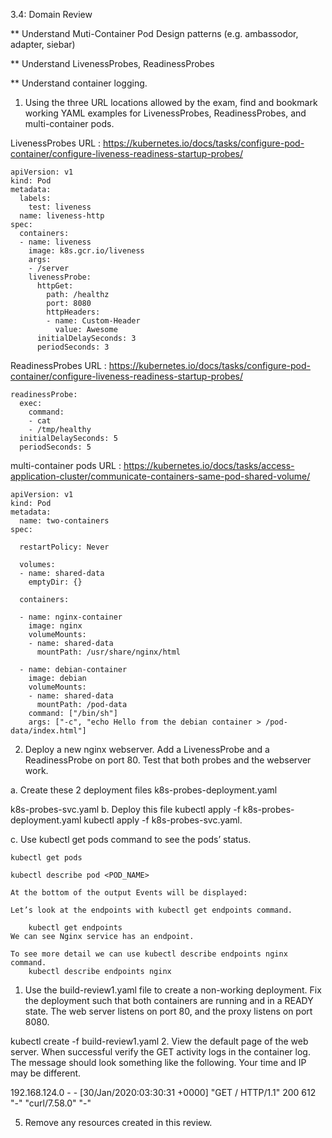 3.4: Domain Review

** Understand Muti-Container Pod Design patterns (e.g. ambassodor, adapter, siebar)

** Understand LivenessProbes, ReadinessProbes

** Understand container logging.

1. Using the three URL locations allowed by the exam, find and bookmark working YAML examples for LivenessProbes, ReadinessProbes, and multi-container pods.

LivenessProbes URL : <https://kubernetes.io/docs/tasks/configure-pod-container/configure-liveness-readiness-startup-probes/>

```
apiVersion: v1
kind: Pod
metadata:
  labels:
    test: liveness
  name: liveness-http
spec:
  containers:
  - name: liveness
    image: k8s.gcr.io/liveness
    args:
    - /server
    livenessProbe:
      httpGet:
        path: /healthz
        port: 8080
        httpHeaders:
        - name: Custom-Header
          value: Awesome
      initialDelaySeconds: 3
      periodSeconds: 3

```

ReadinessProbes URL : <https://kubernetes.io/docs/tasks/configure-pod-container/configure-liveness-readiness-startup-probes/>

```
readinessProbe:
  exec:
    command:
    - cat
    - /tmp/healthy
  initialDelaySeconds: 5
  periodSeconds: 5

```

multi-container pods URL : <https://kubernetes.io/docs/tasks/access-application-cluster/communicate-containers-same-pod-shared-volume/>

```
apiVersion: v1
kind: Pod
metadata:
  name: two-containers
spec:

  restartPolicy: Never

  volumes:
  - name: shared-data
    emptyDir: {}

  containers:

  - name: nginx-container
    image: nginx
    volumeMounts:
    - name: shared-data
      mountPath: /usr/share/nginx/html

  - name: debian-container
    image: debian
    volumeMounts:
    - name: shared-data
      mountPath: /pod-data
    command: ["/bin/sh"]
    args: ["-c", "echo Hello from the debian container > /pod-data/index.html"]
```

2. Deploy a new nginx webserver. Add a LivenessProbe and a ReadinessProbe on port 80. Test that both probes and the webserver work.

a. Create these 2 deployment files
    k8s-probes-deployment.yaml

   k8s-probes-svc.yaml 
b. Deploy this file
    kubectl apply -f k8s-probes-deployment.yaml
    kubectl apply -f k8s-probes-svc.yaml.

c. Use kubectl get pods command to see the pods’ status.

    kubectl get pods

    kubectl describe pod <POD_NAME>

    At the bottom of the output Events will be displayed:

    Let’s look at the endpoints with kubectl get endpoints command.

        kubectl get endpoints
    We can see Nginx service has an endpoint.

    To see more detail we can use kubectl describe endpoints nginx command.
        kubectl describe endpoints nginx


1. Use the build-review1.yaml file to create a non-working deployment. Fix the deployment such that both containers are running and in a READY state. The web server listens on port 80, and the proxy listens on port 8080.

  kubectl create -f build-review1.yaml
2. View the default page of the web server. When successful verify the GET activity logs in the container log. The message should look something like the following. Your time and IP may be different.

192.168.124.0 - - [30/Jan/2020:03:30:31 +0000] "GET / HTTP/1.1" 200 612 "-" "curl/7.58.0" "-"

5. Remove any resources created in this review.
